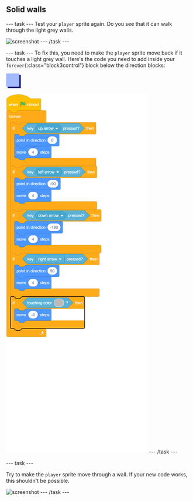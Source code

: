 ## Solid walls

--- task ---
Test your `player` sprite again. Do you see that it can walk through the light grey walls.

![screenshot](images/world-walls.png)
--- /task ---

--- task ---
To fix this, you need to make the `player` sprite move back if it touches a light grey wall. Here's the code you need to add inside your `forever`{:class="block3control"} block below the direction blocks:

![player](images/player.png)

![blocks_1546523586_0779033](images/blocks_1546523586_0779033.png)
--- /task ---

--- task ---

Try to make the `player` sprite move through a wall. If your new code works, this shouldn't be possible.

![screenshot](images/world-walls-test.png)
--- /task ---
